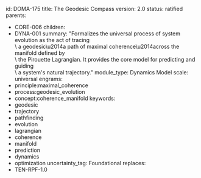 id: DOMA-175
title: The Geodesic Compass
version: 2.0
status: ratified
parents:
- CORE-006
children:
- DYNA-001
summary: "Formalizes the universal process of system evolution as the act of tracing\
  \ a geodesic\u2014a path of maximal coherence\u2014across the manifold defined by\
  \ the Pirouette Lagrangian. It provides the core model for predicting and guiding\
  \ a system's natural trajectory."
module_type: Dynamics Model
scale: universal
engrams:
- principle:maximal_coherence
- process:geodesic_evolution
- concept:coherence_manifold
keywords:
- geodesic
- trajectory
- pathfinding
- evolution
- lagrangian
- coherence
- manifold
- prediction
- dynamics
- optimization
uncertainty_tag: Foundational
replaces:
- TEN-RPF-1.0